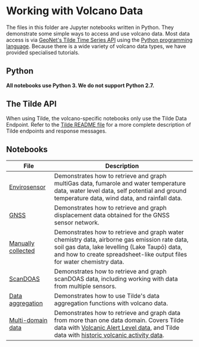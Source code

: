 # Working with Volcano Data 

The files in this folder are Jupyter notebooks written in Python. They demonstrate some simple ways to access and use volcano data. Most data access is via [GeoNet's Tilde Time Series API](https://tilde.geonet.org.nz/) using the [Python programming language](https://www.python.org/). Because there is a wide variety of volcano data types, we have provided specialised tutorials.

## Python ##

**All notebooks use Python 3. We do not support Python 2.7.**

## The Tilde API ## 
When using Tilde, the volcano-specific notebooks only use the Tilde Data Endpoint. Refer to the [Tilde README file](../Tilde/README.md) for a more complete description of Tilde endpoints and response messages.

## Notebooks ##

| File | Description |
|------|-------------|
| [Envirosensor](./Volcano_data_envirosensor.ipynb) | Demonstrates how to retrieve and graph multiGas data, fumarole and water temperature data, water level data, self potential and ground temperature data, wind data, and rainfall data.|
| [GNSS](./Volcano_data_gnss.ipynb) | Demonstrates how to retrieve and graph displacement data obtained for the GNSS sensor network. |
| [Manually collected](./Volcano_data_manualcollect.ipynb) | Demonstrates how to retrieve and graph water chemistry data, airborne gas emission rate data, soil gas data, lake levelling (Lake Taupō) data, and how to create spreadsheet-like output files for water chemistry data.|
| [ScanDOAS](./Volcano_data_scandoas.ipynb) | Demonstrates how to retrieve and graph scanDOAS data, including working with data from multiple sensors.|
| [Data aggregation](./Volcano_data_aggregation.ipynb) | Demonstrates how to use Tilde's data aggregation functions with volcano data.|
| [Multi-domain data](./Volcano_data_multidomain.ipynb) | Demonstrates how to retrieve and graph data from more than one data domain. Covers Tilde data with [Volcanic Alert Level data](https://doi.org/10.21420/we5s-1n52), and Tilde data with [historic volcanic activity data](https://doi.org/10.21420/bw31-2x60).|
